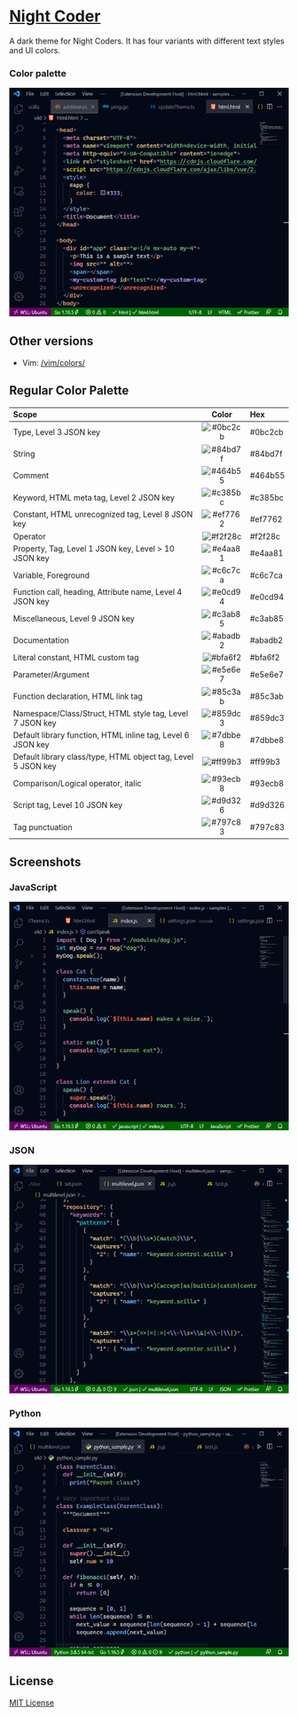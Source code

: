 # [Night Coder](https://marketplace.visualstudio.com/items?itemName=a5hk.night-coder)

A dark theme for Night Coders. It has four variants with different text styles and UI colors.

### Color palette

![html](screenshot/html.png)

## Other versions

- Vim: [/vim/colors/](/vim/colors/)

## Regular Color Palette

| Scope | Color | Hex |
|:------|:-----:|:----|
|Type, Level 3 JSON key|![#0bc2cb](https://via.placeholder.com/23/0bc2cb/?text=+)|#0bc2cb|
|String|![#84bd7f](https://via.placeholder.com/23/84bd7f/?text=+)|#84bd7f|
|Comment|![#464b55](https://via.placeholder.com/23/464b55/?text=+)|#464b55|
|Keyword, HTML meta tag, Level 2 JSON key|![#c385bc](https://via.placeholder.com/23/c385bc/?text=+)|#c385bc|
|Constant, HTML unrecognized tag, Level 8 JSON key|![#ef7762](https://via.placeholder.com/23/ef7762/?text=+)|#ef7762|
|Operator|![#f2f28c](https://via.placeholder.com/23/f2f28c/?text=+)|#f2f28c|
|Property, Tag, Level 1 JSON key, Level > 10 JSON key|![#e4aa81](https://via.placeholder.com/23/e4aa81/?text=+)|#e4aa81|
|Variable, Foreground|![#c6c7ca](https://via.placeholder.com/23/c6c7ca/?text=+)|#c6c7ca|
|Function call, heading, Attribute name, Level 4 JSON key|![#e0cd94](https://via.placeholder.com/23/e0cd94/?text=+)|#e0cd94|
|Miscellaneous, Level 9 JSON key|![#c3ab85](https://via.placeholder.com/23/c3ab85/?text=+)|#c3ab85|
|Documentation|![#abadb2](https://via.placeholder.com/23/abadb2/?text=+)|#abadb2|
|Literal constant, HTML custom tag|![#bfa6f2](https://via.placeholder.com/23/bfa6f2/?text=+)|#bfa6f2|
|Parameter/Argument|![#e5e6e7](https://via.placeholder.com/23/e5e6e7/?text=+)|#e5e6e7|
|Function declaration, HTML link tag|![#85c3ab](https://via.placeholder.com/23/85c3ab/?text=+)|#85c3ab|
|Namespace/Class/Struct, HTML style tag, Level 7 JSON key|![#859dc3](https://via.placeholder.com/23/859dc3/?text=+)|#859dc3|
|Default library function, HTML inline tag, Level 6 JSON key|![#7dbbe8](https://via.placeholder.com/23/7dbbe8/?text=+)|#7dbbe8|
|Default library class/type, HTML object tag, Level 5 JSON key|![#ff99b3](https://via.placeholder.com/23/ff99b3/?text=+)|#ff99b3|
|Comparison/Logical operator, italic|![#93ecb8](https://via.placeholder.com/23/93ecb8/?text=+)|#93ecb8|
|Script tag, Level 10 JSON key|![#d9d326](https://via.placeholder.com/23/d9d326/?text=+)|#d9d326|
|Tag punctuation|![#797c83](https://via.placeholder.com/23/797c83/?text=+)|#797c83|

## Screenshots

### JavaScript

![javascript](screenshot/javascript.png)

### JSON

![javascript](screenshot/json.png)

### Python

![python](screenshot/python.png)

## License

[MIT License](LICENSE)
